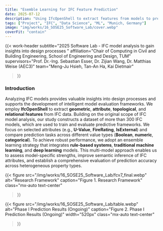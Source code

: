 ```yaml
---
title: "Esemble Learning for IFC Feature Prediction"
date: 2025-07-12
description: "Using IfcOpenShell to extract features from models to predict properties such as U-Value, FireRating, IsExternal."
tags: ["Project", "IFC", "Data Science", "ML", "Munich, Germany"]
image: "img/works/16_SOSE25_Software_Lab/cover.webp"
coverFit: "contain"
---
```

{{< work-header 
  subtitle="2025 Software Lab - IFC model analysis to gain insights into design processes "
  affiliation="Chair of Computing in Civil and Building Engineering, School of Engineering and Design, TUM"
  supervisors="Prof. Dr.-Ing. Sebastian Esser, Dr. Zijian Wang, Dr. Matthias Weise (AEC3)"
  team="Meng-Ju Hsieh, Tan-An Ha, Kai Dietmair"
>}}

### Introduction
Analyzing IFC models provides valuable insights into design processes and supports the development of intelligent model evaluation frameworks. We employ **IfcOpenShell** to extract **geometric**, **attribute**, **topological**, and **relational features** from IFC data. Building on the original scope of IFC model analysis, our study constructs a dataset of more than 300 IFC models, which are used to train and evaluate predictive frameworks. We focus on selected attributes (e.g., **U-Value**, **FireRating**, **IsExternal**) and compare prediction tasks across different value types (**Boolean**, **numeric**, **categorical**). To achieve robust performance, we adopt an ensemble learning strategy that integrates **rule-based systems**, **traditional machine learning**, and **deep learning** models. This multi-model approach enables us to assess model-specific strengths, improve semantic inference of IFC attributes, and establish a comprehensive evaluation of prediction accuracy across heterogeneous property types.


{{< figure
    src="/img/works/16_SOSE25_Software_Lab/fcv7_final.webp"
    alt="Research Framework"
    caption="Figure 1. Research Framework"
    class="mx-auto text-center"
>}}


{{< figure
    src="/img/works/16_SOSE25_Software_Lab/table.webp"
    alt="Phase I Prediction Results (Ongoing)"
    caption="Figure 2. Phase I Prediction Results (Ongoing)"
    width="520px"
    class="mx-auto text-center"
>}}


